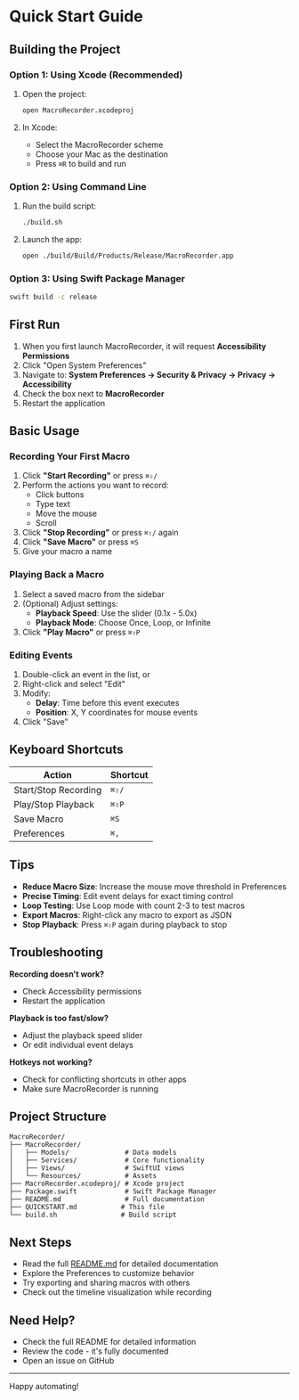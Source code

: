 # Quick Start Guide

## Building the Project

### Option 1: Using Xcode (Recommended)

1. Open the project:
   ```bash
   open MacroRecorder.xcodeproj
   ```

2. In Xcode:
   - Select the MacroRecorder scheme
   - Choose your Mac as the destination
   - Press `⌘R` to build and run

### Option 2: Using Command Line

1. Run the build script:
   ```bash
   ./build.sh
   ```

2. Launch the app:
   ```bash
   open ./build/Build/Products/Release/MacroRecorder.app
   ```

### Option 3: Using Swift Package Manager

```bash
swift build -c release
```

## First Run

1. When you first launch MacroRecorder, it will request **Accessibility Permissions**
2. Click "Open System Preferences"
3. Navigate to: **System Preferences → Security & Privacy → Privacy → Accessibility**
4. Check the box next to **MacroRecorder**
5. Restart the application

## Basic Usage

### Recording Your First Macro

1. Click **"Start Recording"** or press `⌘⇧/`
2. Perform the actions you want to record:
   - Click buttons
   - Type text
   - Move the mouse
   - Scroll
3. Click **"Stop Recording"** or press `⌘⇧/` again
4. Click **"Save Macro"** or press `⌘S`
5. Give your macro a name

### Playing Back a Macro

1. Select a saved macro from the sidebar
2. (Optional) Adjust settings:
   - **Playback Speed**: Use the slider (0.1x - 5.0x)
   - **Playback Mode**: Choose Once, Loop, or Infinite
3. Click **"Play Macro"** or press `⌘⇧P`

### Editing Events

1. Double-click an event in the list, or
2. Right-click and select "Edit"
3. Modify:
   - **Delay**: Time before this event executes
   - **Position**: X, Y coordinates for mouse events
4. Click "Save"

## Keyboard Shortcuts

| Action | Shortcut |
|--------|----------|
| Start/Stop Recording | `⌘⇧/` |
| Play/Stop Playback | `⌘⇧P` |
| Save Macro | `⌘S` |
| Preferences | `⌘,` |

## Tips

- **Reduce Macro Size**: Increase the mouse move threshold in Preferences
- **Precise Timing**: Edit event delays for exact timing control
- **Loop Testing**: Use Loop mode with count 2-3 to test macros
- **Export Macros**: Right-click any macro to export as JSON
- **Stop Playback**: Press `⌘⇧P` again during playback to stop

## Troubleshooting

**Recording doesn't work?**
- Check Accessibility permissions
- Restart the application

**Playback is too fast/slow?**
- Adjust the playback speed slider
- Or edit individual event delays

**Hotkeys not working?**
- Check for conflicting shortcuts in other apps
- Make sure MacroRecorder is running

## Project Structure

```
MacroRecorder/
├── MacroRecorder/
│   ├── Models/              # Data models
│   ├── Services/            # Core functionality
│   ├── Views/               # SwiftUI views
│   └── Resources/           # Assets
├── MacroRecorder.xcodeproj/ # Xcode project
├── Package.swift            # Swift Package Manager
├── README.md                # Full documentation
├── QUICKSTART.md           # This file
└── build.sh                # Build script
```

## Next Steps

- Read the full [README.md](README.md) for detailed documentation
- Explore the Preferences to customize behavior
- Try exporting and sharing macros with others
- Check out the timeline visualization while recording

## Need Help?

- Check the full README for detailed information
- Review the code - it's fully documented
- Open an issue on GitHub

---

Happy automating!
